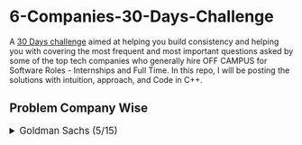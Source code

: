 # 6-Companies-30-Days-Challenge
A [30 Days challenge](https://www.proelevate.in/competition/6-companies-30-days-challenge)  aimed at helping you build consistency and helping you with covering the most frequent and most important questions asked by some of the top tech companies who generally hire OFF CAMPUS for Software Roles - Internships and Full Time.
In this repo, I will be posting the solutions with intuition, approach, and Code in C++.

## Problem Company Wise

<details>
<summary style="font-size: 1.2em">Goldman Sachs (5/15)</summary>
  
Sr  | [Problems](https://github.com/07-Atharv/6-Companies-30-Days-Challenge/blob/main/Goldman%20Sachs/README.md)                                                                                     | TryIt                                                                                                                                     | Status
----|---------------------------------------------------------------------------------------------------------------------------|-------------------------------------------------------------------------------------------------------------------------------------------|---------
1   | [2513. Minimize the Maximum of Two Arrays](https://github.com/07-Atharv/6-Companies-30-Days-Challenge/blob/main/Goldman%20Sachs/2513MinimizetheMaximumofTwoArrays.cpp)                                                     |  [![LeetCode](https://img.shields.io/badge/LeetCode-000000?style=for-the-badge&logo=LeetCode&logoColor=#d16c06)](https://leetcode.com/problems/minimize-the-maximum-of-two-arrays/description/)| ✔️
2   | [Find Missing And Repeating](https://github.com/07-Atharv/6-Companies-30-Days-Challenge/blob/main/Goldman%20Sachs/findmissingandrepeadting.cpp)                                                     |  [![GeeksForGeeks](https://img.shields.io/badge/GeeksforGeeks-gray?style=for-the-badge&logo=geeksforgeeks&logoColor=35914c)](https://practice.geeksforgeeks.org/problems/find-missing-and-repeating2512/1)| ✔️
3   | [216. Combinations Sum III ](https://github.com/07-Atharv/6-Companies-30-Days-Challenge/blob/main/Goldman%20Sachs/combinations3.cpp)                                                     |  [![LeetCode](https://img.shields.io/badge/LeetCode-000000?style=for-the-badge&logo=LeetCode&logoColor=#d16c06)](https://leetcode.com/problems/combination-sum-iii/)| ✔️
4   | [2933 High Access Employees ](https://github.com/07-Atharv/6-Companies-30-Days-Challenge/blob/main/Goldman%20Sachs/highaccessemployee.cpp)                                                     |  [![LeetCode](https://img.shields.io/badge/LeetCode-000000?style=for-the-badge&logo=LeetCode&logoColor=#d16c06)](https://leetcode.com/problems/high-access-employees/)| ✔️
5   | [17. Letter Combinations of a Phone Number](https://github.com/07-Atharv/6-Companies-30-Days-Challenge/blob/main/Goldman%20Sachs/phonenumbercombinations.cpp)                                                     |  [![LeetCode](https://img.shields.io/badge/LeetCode-000000?style=for-the-badge&logo=LeetCode&logoColor=#d16c06)](https://leetcode.com/problems/letter-combinations-of-a-phone-number/)| ✔️
6   | [Run length Encoding](https://github.com/07-Atharv/6-Companies-30-Days-Challenge/blob/main/Goldman%20Sachs/phonenumbercombinations.cpp)                                                     |  [![LeetCode][![GeeksForGeeks](https://img.shields.io/badge/GeeksforGeeks-gray?style=for-the-badge&logo=geeksforgeeks&logoColor=35914c)](https://www.geeksforgeeks.org/problems/run-length-encoding/1)| ✔️
</details>

